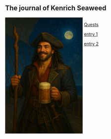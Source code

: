 ## The journal of Kenrich Seaweed

<div style="display: grid;
grid-template-columns: 1fr 1fr;
column-gap: 5px;">
<img style="float:right;" src="./images/kenrich.png"/>
<div>

<a href="kenrich_log/quests.md"> Quests </a>

<a href="kenrich_log/entry_1.md"> entry 1 </a>

<a href="kenrich_log/entry_2.md"> entry 2 </a>

</div>
</div>